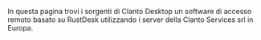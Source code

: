 In questa pagina trovi i sorgenti di Clanto Desktop un software di accesso remoto basato su RustDesk utilizzando i server della Clanto Services srl in Europa.
